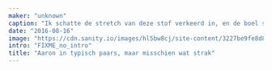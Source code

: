 ```yaml
---
maker: "unknown"
caption: "Ik schatte de stretch van deze stof verkeerd in, en de boel spant"
date: "2016-08-16"
image: "https://cdn.sanity.io/images/hl5bw8cj/site-content/3227be9fe8d84a9c1fa4891bb343571ec979a150-2048x2047.jpg"
intro: "FIXME_no_intro"
title: "Aaron in typisch paars, maar misschien wat strak"
---
```





